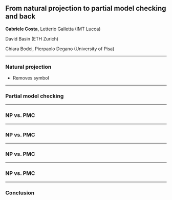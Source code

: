 ## From natural projection to partial model checking and back

__**Gabriele Costa**__, Letterio Galletta (IMT Lucca) 

David Basin (ETH Zurich)

Chiara Bodei, Pierpaolo Degano (University of Pisa) 

---

### Natural projection

- Removes symbol


---

### Partial model checking


---

### NP vs. PMC


---


### NP vs. PMC


---


### NP vs. PMC


---


### NP vs. PMC


---

### Conclusion
<!--stackedit_data:
eyJoaXN0b3J5IjpbNjM4MjIyNzg0XX0=
-->